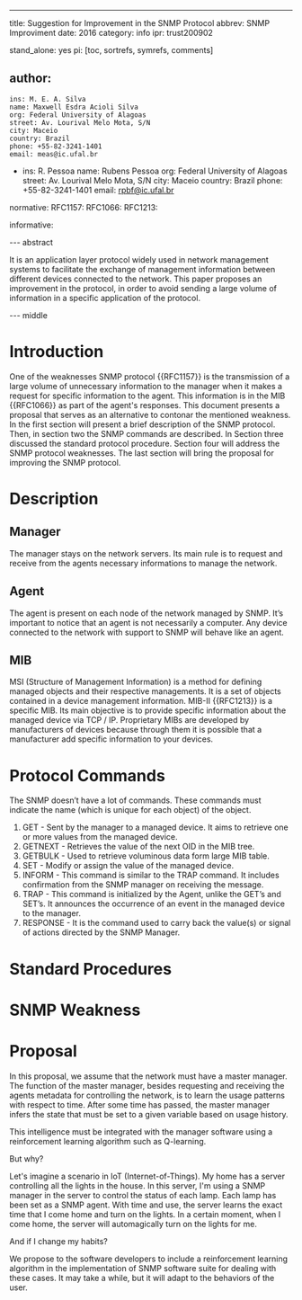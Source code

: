 ---
title: Suggestion for Improvement in the SNMP Protocol
abbrev: SNMP Improviment
date: 2016
category: info
ipr: trust200902

stand_alone: yes
pi: [toc, sortrefs, symrefs, comments]

author:
 -
    ins: M. E. A. Silva
    name: Maxwell Esdra Acioli Silva
    org: Federal University of Alagoas
    street: Av. Lourival Melo Mota, S/N
    city: Maceio
    country: Brazil
    phone: +55-82-3241-1401
    email: meas@ic.ufal.br
 -
    ins: R. Pessoa
    name: Rubens Pessoa
    org: Federal University of Alagoas
    street: Av. Lourival Melo Mota, S/N
    city: Maceio
    country: Brazil
    phone: +55-82-3241-1401
    email: rpbf@ic.ufal.br
    
normative:
  RFC1157:
  RFC1066:
  RFC1213:

informative:

--- abstract

It is an application layer protocol widely used in network management systems to facilitate the exchange of management information between different devices connected to the network. This paper proposes an improvement in the protocol, in order to avoid sending a large volume of information in a specific application of the protocol.

--- middle

# Introduction

One of the weaknesses SNMP protocol {{RFC1157}} is the transmission of a large volume of unnecessary information to the manager when it makes a request for specific information to the agent. This information is in the MIB {{RFC1066}} as part of the agent's responses. This document presents a proposal that serves as an alternative to contonar the mentioned weakness.
In the first section will present a brief description of the SNMP protocol. Then, in section two the SNMP commands are described. In Section three discussed the standard protocol procedure. Section four will address the SNMP protocol weaknesses. The last section will bring the proposal for improving the SNMP protocol.

# Description

## Manager

The manager stays on the network servers. Its main rule is to request and receive from the agents necessary informations to manage the network. 

## Agent

The agent is present on each node of the network managed by SNMP. It’s important to notice that an agent is not necessarily a computer. Any device connected to the network with support to SNMP will behave like an agent.

## MIB

MSI (Structure of Management Information) is a method for defining managed objects and their respective managements. It is a set of objects contained in a device management information.
MIB-II {{RFC1213}} is a specific MIB. Its main objective is to provide specific information about the managed device via TCP / IP. Proprietary MIBs are developed by manufacturers of devices because through them it is possible that a manufacturer add specific information to your devices.

# Protocol Commands


The SNMP doesn’t have a lot of commands. These commands must indicate the name (which is unique for each object) of the object. 

1. GET - Sent by the manager to a managed device. It aims to retrieve one or more values from the managed device.
2. GETNEXT - Retrieves the value of the next OID in the MIB tree.
3. GETBULK - Used to retrieve voluminous data form large MIB table.
4. SET - Modify or assign the value of the managed device.
5. INFORM - This command is similar to the TRAP command. It includes confirmation from the SNMP manager on receiving the message.
6. TRAP - This command is initialized by the Agent, unlike the GET’s and SET’s. It announces the occurrence of an event in the managed device to the manager.
7. RESPONSE - It is the command used to carry back the value(s) or signal of actions directed by the SNMP Manager.

# Standard Procedures

# SNMP Weakness

# Proposal

In this proposal, we assume that the network must have a master manager. The function of the master manager, besides requesting and receiving the agents metadata for controlling the network, is to learn the usage patterns with respect to time. After some time has passed, the master manager infers the state that must be set to a given variable based on usage history.

This intelligence must be integrated with the manager software using a reinforcement learning algorithm such as Q-learning.

But why?

Let's imagine a scenario in IoT (Internet-of-Things). My home has a server controlling all the lights in the house. In this server, I'm using a SNMP manager in the server to control the status of each lamp. Each lamp has been set as a SNMP agent. With time and use, the server learns the exact time that I come home and turn on the lights. In a certain moment, when I come home, the server will automagically turn on the lights for me.

And if I change my habits?

We propose to the software developers to include a reinforcement learning algorithm in the implementation of SNMP software suite for dealing with these cases. It may take a while, but it will adapt to the behaviors of the user.
